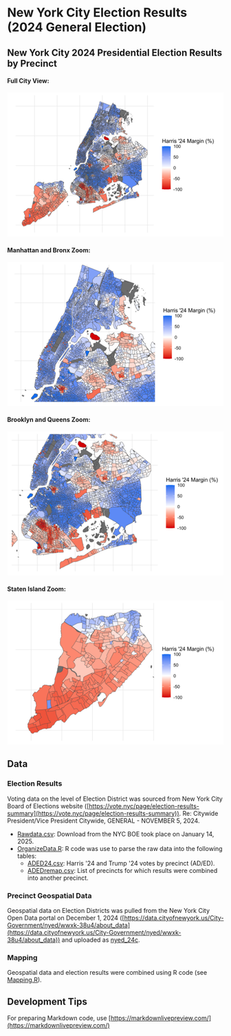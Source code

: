 # New York City Election Results (2024 General Election)

## New York City 2024 Presidential Election Results by Precinct 

#### Full City View:
![](images/map1a_fullview.png)
#### Manhattan and Bronx Zoom:
![](images/map1a_zoomMaBr.png)
#### Brooklyn and Queens Zoom:
![](images/map1a_zoomBkQn.png)
#### Staten Island Zoom:
![](images/map1a_zoomSI.png)

## Data

### Election Results

Voting data on the level of Election District was sourced from New York City Board of Elections website ([https://vote.nyc/page/election-results-summary](https://vote.nyc/page/election-results-summary)). Re: Citywide President/Vice President Citywide, GENERAL - NOVEMBER 5, 2024.

* [Rawdata.csv](Rawdata.csv): Download from the NYC BOE took place on January 14, 2025.
* [OrganizeData.R](OrganizeData.R): R code was use to parse the raw data into the following tables:
    * [ADED24.csv](ADED24.csv): Harris '24 and Trump '24 votes by precinct (AD/ED).
    * [ADEDremap.csv](ADEDremap.csv): List of precincts for which results were combined into another precinct.

### Precinct Geospatial Data

Geospatial data on Election Districts was pulled from the New York City Open Data portal on December 1, 2024 ([https://data.cityofnewyork.us/City-Government/nyed/wwxk-38u4/about_data](https://data.cityofnewyork.us/City-Government/nyed/wwxk-38u4/about_data)) and uploaded as [nyed_24c](nyed_24c).

### Mapping

Geospatial data and election results were combined using R code (see [Mapping.R](Mapping.R)).



## Development Tips 
For preparing Markdown code, use [https://markdownlivepreview.com/](https://markdownlivepreview.com/)
